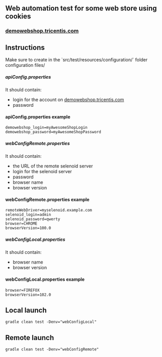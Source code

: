 ## Web automation test for some web store using cookies
### <a href="http://demowebshop.tricentis.com" target = "_blanc">demowebshop.tricentis.com</a>
## Instructions

<p>Make sure to create in the `src/test/resources/configuration/` folder configuration files/</p>

##### apiConfig.properties
It should contain:
- login for the account on <a href="http://demowebshop.tricentis.com" target = "_blanc">demowebshop.tricentis.com</a>
- password

#### apiConfig.properties example
```
demowebshop_login=myAwesomeShopLogin
demowebshop_password=myAwesomeShopPassword
```

##### webConfigRemote.properties
It should contain:
- the URL of the remote selenoid server
- login for the selenoid server
- password
- browser name
- browser version

#### webConfigRemote.properties example
```
remoteWebDriver=myselenoid.example.com
selenoid_login=admin
selenoid_password=qwerty
browser=CHROME
browserVersion=100.0
```

##### webConfigLocal.properties 
It should contain:
- browser name 
- browser version

#### webConfigLocal.properties example
```
browser=FIREFOX
browserVersion=102.0
```

## Local launch

```
gradle clean test -Denv="webConfigLocal"
```

## Remote launch

```
gradle clean test -Denv="webConfigRemote"
```